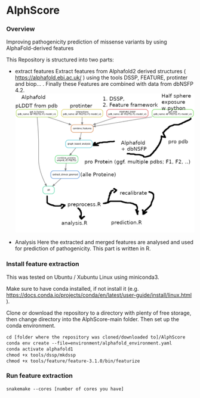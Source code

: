 # AlphScore

### Overview
Improving pathogenicity prediction of missense variants by using AlphaFold-derived features

This Repository is structured into two parts: 
- extract features
Extract features from Alphafold2 derived structures ( https://alphafold.ebi.ac.uk/ ) using the tools DSSP, FEATURE, protinter and biop... . Finally these Features are combined with data from dbNSFP 4.2.
![alt text](https://github.com/Ax-Sch/AlphScore/blob/main/Overview.png?raw=true)


- Analysis
Here the extracted and merged features are analysed and used for prediction of pathogenicity. This part is written in R.


### Install feature extraction
This was tested on Ubuntu / Xubuntu Linux using miniconda3.

Make sure to have conda installed, if not install it (e.g. https://docs.conda.io/projects/conda/en/latest/user-guide/install/linux.html ).

Clone or download the repository to a directory with plenty of free storage, then change directory into the AlphScore-main folder. Then set up the conda environment.

```
cd [folder where the repository was cloned/downloaded to]/AlphScore
conda env create --file=environment/alphafold_environment.yaml
conda activate alphafold1
chmod +x tools/dssp/mkdssp
chmod +x tools/feature/feature-3.1.0/bin/featurize
```

### Run feature extraction
```
snakemake --cores [number of cores you have]

```
